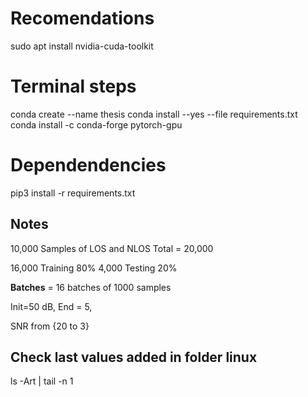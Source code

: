 # Recomendations
sudo apt install nvidia-cuda-toolkit

# Terminal steps 
conda create --name thesis
conda install --yes --file requirements.txt
conda install -c conda-forge pytorch-gpu

# Dependendencies
pip3 install -r requirements.txt

## Notes

10,000 Samples of LOS and NLOS
Total = 20,000

16,000 Training 80%
4,000  Testing  20%

**Batches** = 16 batches of 1000 samples

Init=50 dB, End = 5, 

SNR from {20 to 3}

## Check last values added in folder linux 
ls -Art | tail -n 1